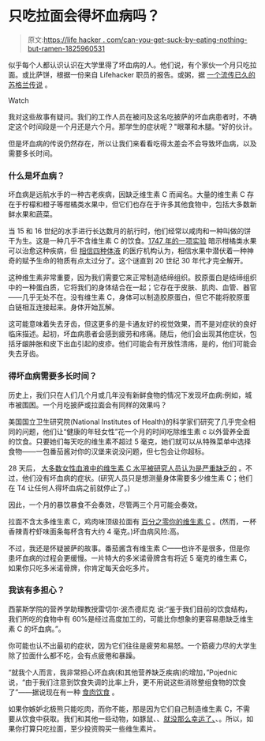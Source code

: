 # 只吃拉面会得坏血病吗？

> 原文:[https://life hacker . com/can-you-get-suck-by-eating-nothing-but-ramen-1825960531](https://lifehacker.com/can-you-get-scurvy-from-eating-nothing-but-ramen-1825960531)

似乎每个人都认识认识在大学里得了坏血病的人。他们说，有个家伙一个月只吃拉面。或比萨饼，根据一份来自 Lifehacker 职员的报告。或粥，据 [一个流传已久的苏格兰传说](https://www.snopes.com/fact-check/sole-food/) 。

Watch

我对这些故事有疑问。我们的工作人员在被问及这名吃披萨的坏血病患者时，不确定这个时间段是一个月还是六个月。那学生的症状呢？"眼罩和木腿。"好的伙计。

但是坏血病的传说仍然存在，所以让我们来看看吃得太差会不会导致坏血病，以及需要多长时间。

### 什么是坏血病？

坏血病是远航水手的一种古老疾病，因缺乏维生素 C 而闻名。大量的维生素 C 存在于柠檬和橙子等柑橘类水果中，但它们也存在于许多其他食物中，包括大多数新鲜水果和蔬菜。

当 15 和 16 世纪的水手进行长达数月的航行时，他们经常以咸肉和一种叫做的饼干为生。这是一种几乎不含维生素 C 的饮食。[1747 年的一项实验](http://www.jameslindlibrary.org/articles/james-lind-and-scurvy-1747-to-1795/) 暗示柑橘类水果可以治愈这种疾病，但 [相信四种体液](https://www.nlm.nih.gov/exhibition/shakespeare/fourhumors.html) 的医疗机构认为，相信水果中潜伏着一种神奇的赋予生命的物质有点太过分了。这个谜直到 20 世纪 30 年代才完全解开。

这种维生素非常重要，因为我们需要它来正常制造结缔组织。胶原蛋白是结缔组织中的一种蛋白质，它将我们的身体结合在一起；它存在于皮肤、肌肉、血管、器官——几乎无处不在。没有维生素 C，身体可以制造胶原蛋白，但它不能将胶原蛋白链相互连接起来。身体开始瓦解。

这可能意味着失去牙齿，但这更多的是卡通友好的视觉效果，而不是对症状的良好临床描述。起初，坏血病患者会感到疲劳和疼痛。随后，他们会出现其他症状，包括牙龈肿胀和皮下出血引起的皮疹。他们可能会有开放性溃疡，是的，他们可能会失去牙齿。

### 得坏血病需要多长时间？

历史上，我们只在人们几个月或几年没有新鲜食物的情况下发现坏血病:例如，城市被围困。一个月吃披萨或拉面会有同样的效果吗？

美国国立卫生研究院(National Institutes of Health)的科学家们研究了几乎完全相同的问题，他们让“健康的年轻女性”花一个月的时间吃除维生素 c 以外营养全面的饮食。只要她们每天吃的维生素不超过 5 毫克，她们就可以从特殊菜单中选择食物——一包番茄酱对你的汉堡来说没问题，但七包会让你超标。

28 天后， [大多数女性血液中的维生素 C 水平被研究人员认为是严重缺乏的](http://www.pnas.org/content/98/17/9842) 。不过，他们没有坏血病的症状。(研究人员只是想测量身体需要多少维生素 C；他们在 T4 让任何人得坏血病之前就停止了。)

因此，一个月的暴饮暴食不会奏效，尽管两三个月可能会奏效。

拉面不含太多维生素 C，鸡肉味顶级拉面有 [百分之零你的维生素 C](http://nissinfoods.com/products/top-ramen-noodles) 。(然而，一杯香辣青柠虾味面条每杯含有大约 4 毫克。)坏血病风险:高。

不过，我还是怀疑披萨的故事。番茄酱含有维生素 C——也许不是很多，但是你患坏血病的过程会更缓慢。一片特大的多米诺骨牌含有将近 5 毫克的维生素 C，如果你只吃多米诺骨牌，你肯定每天会吃多片。

### 我该有多担心？

西蒙斯学院的营养学助理教授雷切尔·波杰德尼克 说:“鉴于我们目前的饮食结构，我们所吃的食物中有 60%是经过高度加工的，可能比你想象的更容易患缺乏维生素 C 的坏血病。”。

你可能也认不出最初的症状，因为它们往往是疲劳和易怒。一个筋疲力尽的大学生除了拉面什么都不吃，会有点疲倦和暴躁。

“就我个人而言，我非常担心坏血病(和其他营养缺乏疾病)的增加，”Pojednic 说，“由于我们注意到饮食失调的比率上升，更不用说这些消除整组食物的饮食了”——据说现在有一种 [食肉饮食](https://medium.com/@andylindquist/90-days-on-a-carnivore-diet-results-and-insights-8d07692869fe) 。

如果你嫉妒北极熊只能吃肉，而你不能，那是因为它们自己制造维生素 C，不需要从饮食中获取。我们和其他一些动物，如豚鼠、、[就没那么幸运了、](https://www.ncbi.nlm.nih.gov/pmc/articles/PMC3145266/)、。所以，如果你打算只吃拉面，至少投资购买一些维生素片。